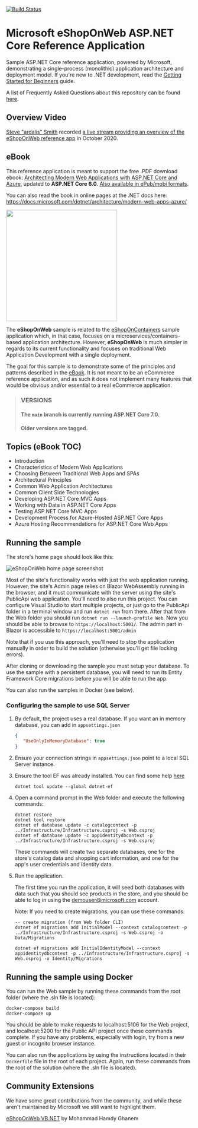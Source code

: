 [![Build Status](https://github.com/dotnet-architecture/eShopOnWeb/workflows/eShopOnWeb%20Build%20and%20Test/badge.svg)](https://github.com/dotnet-architecture/eShopOnWeb/actions)

# Microsoft eShopOnWeb ASP.NET Core Reference Application

Sample ASP.NET Core reference application, powered by Microsoft, demonstrating a single-process (monolithic) application architecture and deployment model. If you're new to .NET development, read the [Getting Started for Beginners](https://github.com/dotnet-architecture/eShopOnWeb/wiki/Getting-Started-for-Beginners) guide.

A list of Frequently Asked Questions about this repository can be found [here](https://github.com/dotnet-architecture/eShopOnWeb/wiki/Frequently-Asked-Questions).

## Overview Video

[Steve "ardalis" Smith](https://twitter.com/ardalis) recorded [a live stream providing an overview of the eShopOnWeb reference app](https://www.youtube.com/watch?v=vRZ8ucGac8M&ab_channel=Ardalis) in October 2020. 

## eBook

This reference application is meant to support the free .PDF download ebook: [Architecting Modern Web Applications with ASP.NET Core and Azure](https://aka.ms/webappebook), updated to **ASP.NET Core 6.0**. [Also available in ePub/mobi formats](https://dotnet.microsoft.com/learn/web/aspnet-architecture).

You can also read the book in online pages at the .NET docs here: 
https://docs.microsoft.com/dotnet/architecture/modern-web-apps-azure/

[<img src="https://dotnet.microsoft.com/blob-assets/images/e-books/aspnet.png" height="300" />](https://dotnet.microsoft.com/learn/web/aspnet-architecture)

The **eShopOnWeb** sample is related to the [eShopOnContainers](https://github.com/dotnet/eShopOnContainers) sample application which, in that case, focuses on a microservices/containers-based application architecture. However, **eShopOnWeb** is much simpler in regards to its current functionality and focuses on traditional Web Application Development with a single deployment.

The goal for this sample is to demonstrate some of the principles and patterns described in the [eBook](https://aka.ms/webappebook). It is not meant to be an eCommerce reference application, and as such it does not implement many features that would be obvious and/or essential to a real eCommerce application.

> ### VERSIONS
> #### The `main` branch is currently running ASP.NET Core 7.0.
> #### Older versions are tagged.

## Topics (eBook TOC)

- Introduction
- Characteristics of Modern Web Applications
- Choosing Between Traditional Web Apps and SPAs
- Architectural Principles
- Common Web Application Architectures
- Common Client Side Technologies
- Developing ASP.NET Core MVC Apps
- Working with Data in ASP.NET Core Apps
- Testing ASP.NET Core MVC Apps
- Development Process for Azure-Hosted ASP.NET Core Apps
- Azure Hosting Recommendations for ASP.NET Core Web Apps

## Running the sample

The store's home page should look like this:

![eShopOnWeb home page screenshot](https://user-images.githubusercontent.com/782127/88414268-92d83a00-cdaa-11ea-9b4c-db67d95be039.png)

Most of the site's functionality works with just the web application running. However, the site's Admin page relies on Blazor WebAssembly running in the browser, and it must communicate with the server using the site's PublicApi web application. You'll need to also run this project. You can configure Visual Studio to start multiple projects, or just go to the PublicApi folder in a terminal window and run `dotnet run` from there. After that from the Web folder you should run `dotnet run --launch-profile Web`. Now you should be able to browse to `https://localhost:5001/`. The admin part in Blazor is accessible to `https://localhost:5001/admin`  

Note that if you use this approach, you'll need to stop the application manually in order to build the solution (otherwise you'll get file locking errors).

After cloning or downloading the sample you must setup your database. 
To use the sample with a persistent database, you will need to run its Entity Framework Core migrations before you will be able to run the app.

You can also run the samples in Docker (see below).

### Configuring the sample to use SQL Server

1. By default, the project uses a real database. If you want an in memory database, you can add in `appsettings.json`

    ```json
   {
       "UseOnlyInMemoryDatabase": true
   }

    ```

1. Ensure your connection strings in `appsettings.json` point to a local SQL Server instance.
1. Ensure the tool EF was already installed. You can find some help [here](https://docs.microsoft.com/ef/core/miscellaneous/cli/dotnet)

    ```
    dotnet tool update --global dotnet-ef
    ```

1. Open a command prompt in the Web folder and execute the following commands:

    ```
    dotnet restore
    dotnet tool restore
    dotnet ef database update -c catalogcontext -p ../Infrastructure/Infrastructure.csproj -s Web.csproj
    dotnet ef database update -c appidentitydbcontext -p ../Infrastructure/Infrastructure.csproj -s Web.csproj
    ```

    These commands will create two separate databases, one for the store's catalog data and shopping cart information, and one for the app's user credentials and identity data.

1. Run the application.

    The first time you run the application, it will seed both databases with data such that you should see products in the store, and you should be able to log in using the demouser@microsoft.com account.

    Note: If you need to create migrations, you can use these commands:

    ```
    -- create migration (from Web folder CLI)
    dotnet ef migrations add InitialModel --context catalogcontext -p ../Infrastructure/Infrastructure.csproj -s Web.csproj -o Data/Migrations

    dotnet ef migrations add InitialIdentityModel --context appidentitydbcontext -p ../Infrastructure/Infrastructure.csproj -s Web.csproj -o Identity/Migrations
    ```

## Running the sample using Docker

You can run the Web sample by running these commands from the root folder (where the .sln file is located):

```
docker-compose build
docker-compose up
```

You should be able to make requests to localhost:5106 for the Web project, and localhost:5200 for the Public API project once these commands complete. If you have any problems, especially with login, try from a new guest or incognito browser instance.

You can also run the applications by using the instructions located in their `Dockerfile` file in the root of each project. Again, run these commands from the root of the solution (where the .sln file is located).

## Community Extensions

We have some great contributions from the community, and while these aren't maintained by Microsoft we still want to highlight them.

[eShopOnWeb VB.NET](https://github.com/VBAndCs/eShopOnWeb_VB.NET) by Mohammad Hamdy Ghanem
